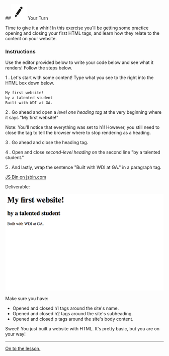 
##![Your Turn](../assets/exercise.png) Your Turn

Time to give it a whirl! In this exercise you'll be getting some practice opening and closing your first HTML tags, and learn how they relate to the content on your website.

### Instructions

Use the editor provided below to write your code below and see what it renders! Follow the steps below.

1 . Let's start with some content! Type what you see to the right into the HTML box down below.

```
My first website!
by a talented student
Built with WDI at GA.
```

2 .  Go ahead and open a *level one heading tag* at the very beginning where it says "My first website!"

Note: You'll notice that everything was set to h1! However, you still need to close the tag to tell the browser where to stop rendering as a heading.

3 . Go ahead and close the heading tag.

4 . Open and close *second-level heading* on the second line "by a talented student."

5 . And lastly, wrap the sentence "Built with WDI at GA." in a paragraph tag.


<a class="jsbin-embed" href="https://jsbin.com/zevojec/embed?html,output&height=600px">JS Bin on jsbin.com</a><script src="https://static.jsbin.com/js/embed.min.js?3.35.11"></script>

Deliverable:

![](../assets/elkwebdesign/tags.png)


Make sure you have:
- Opened and closed h1 tags around the site's name.
- Opened and closed h2 tags around the site's subheading.
- Opened and closed p tags around the site's body content.


Sweet! You just built a website with HTML. It's pretty basic, but you are on your way!

----
[On to the lesson.](07_lesson.md)
